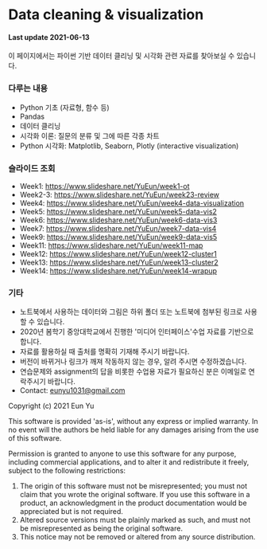 # Data cleaning & visualization
#### Last update 2021-06-13

이 페이지에서는 파이썬 기반 데이터 클리닝 및 시각화 관련 자료를 찾아보실 수 있습니다.

### 다루는 내용
- Python 기초 (자료형, 함수 등)
- Pandas
- 데이터 클리닝
- 시각화 이론: 질문의 분류 및 그에 따른 각종 차트
- Python 시각화: Matplotlib, Seaborn, Plotly (interactive visualization)

### 슬라이드 조회
- Week1: https://www.slideshare.net/YuEun/week1-ot
- Week2-3: https://www.slideshare.net/YuEun/week23-review
- Week4: https://www.slideshare.net/YuEun/week4-data-visualization
- Week5: https://www.slideshare.net/YuEun/week5-data-vis2
- Week6: https://www.slideshare.net/YuEun/week6-data-vis3
- Week7: https://www.slideshare.net/YuEun/week7-data-vis4
- Week9: https://www.slideshare.net/YuEun/week9-data-vis5
- Week11: https://www.slideshare.net/YuEun/week11-map
- Week12: https://www.slideshare.net/YuEun/week12-cluster1
- Week13: https://www.slideshare.net/YuEun/week13-cluster2
- Week14: https://www.slideshare.net/YuEun/week14-wrapup

### 기타
- 노트북에서 사용하는 데이터와 그림은 하위 폴더 또는 노트북에 첨부된 링크로 사용할 수 있습니다.
- 2020년 봄학기 중앙대학교에서 진행한 '미디어 인터페이스'수업 자료를 기반으로 합니다.
- 자료를 활용하실 때 출처를 명확히 기재해 주시기 바랍니다.
- 버전이 바뀌거나 링크가 깨져 작동하지 않는 경우, 알려 주시면 수정하겠습니다.
- 연습문제와 assignment의 답을 비롯한 수업용 자료가 필요하신 분은 이메일로 연락주시기 바랍니다.
- Contact: eunyu1031@gmail.com





Copyright (c) 2021 Eun Yu

This software is provided 'as-is', without any express or implied
  warranty. In no event will the authors be held liable for any damages
arising from the use of this software.

Permission is granted to anyone to use this software for any purpose,
including commercial applications, and to alter it and redistribute it
freely, subject to the following restrictions:

1. The origin of this software must not be misrepresented; you must not
   claim that you wrote the original software. If you use this software
   in a product, an acknowledgment in the product documentation would be
   appreciated but is not required.
2. Altered source versions must be plainly marked as such, and must not be
   misrepresented as being the original software.
3. This notice may not be removed or altered from any source distribution.
